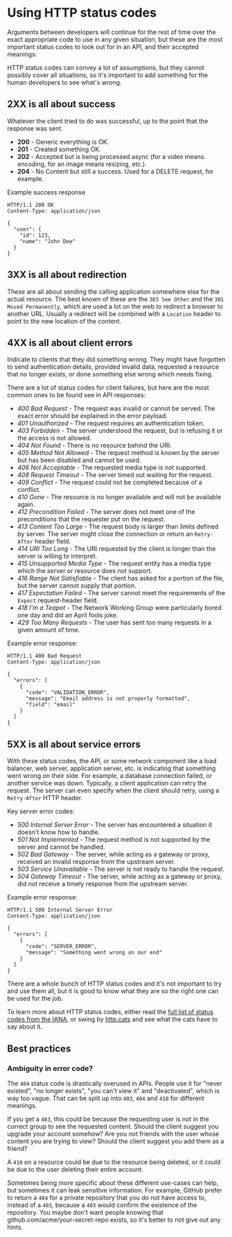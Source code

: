 # Using HTTP status codes

Arguments between developers will continue for the rest of time over the
exact appropriate code to use in any given situation, but these are the
most important status codes to look out for in an API, and their accepted meanings:

HTTP status codes can convey a lot of assumptions, but they cannot possibly
cover all situations, so it's important to add something for the human
developers to see what's wrong.

## 2XX is all about success

Whatever the client tried to do was successful, up to the point that the
response was sent.

* **200** - Generic everything is OK.
* **201** - Created something OK.
* **202** - Accepted but is being processed async (for a video means.
encoding, for an image means resizing, etc.).
* **204** - No Content but still a success. Used for a DELETE request, for example.

Example success response

```http
HTTP/1.1 200 OK
Content-Type: application/json

{
  "user": {
    "id": 123,
    "name": "John Doe"
  }
}
```

## 3XX is all about redirection

These are all about sending the calling application somewhere else for the
actual resource. The best known of these are the `303 See Other` and the `301
Moved Permanently`, which are used a lot on the web to redirect a browser to
another URL. Usually a redirect will be combined with a `Location` header to
point to the new location of the content.

## 4XX is all about client errors

Indicate to clients that they did something wrong. They might have
forgotten to send authentication details, provided invalid data, requested a
resource that no longer exists, or done something else wrong which needs fixing.

There are a lot of status codes for client failures, but here are the most
common ones to be found see in API responses:

- *400 Bad Request* - The request was invalid or cannot be served. The exact error should be explained in the error payload.
- *401 Unauthorized* - The request requires an authentication token.
- *403 Forbidden* - The server understood the request, but is refusing it or the access is not allowed.
- *404 Not Found* - There is no resource behind the URI.
- *405 Method Not Allowed* - The request method is known by the server but has been disabled and cannot be used.
- *406 Not Acceptable* - The requested media type is not supported.
- *408 Request Timeout* - The server timed out waiting for the request.
- *409 Conflict* - The request could not be completed because of a conflict.
- *410 Gone* - The resource is no longer available and will not be available again.
- *412 Precondition Failed* - The server does not meet one of the preconditions that the requester put on the request.
- *413 Content Too Large* - The request body is larger than limits defined by server. The server might close the connection or return an `Retry-After` header field.
- *414 URI Too Long* - The URI requested by the client is longer than the server is willing to interpret.
- *415 Unsupported Media Type* - The request entity has a media type which the server or resource does not support.
- *416 Range Not Satisfiable* - The client has asked for a portion of the file, but the server cannot supply that portion.
- *417 Expectation Failed* - The server cannot meet the requirements of the `Expect` request-header field.
- *418 I'm a Teapot* - The Network Working Group were particularly bored one day and did an April fools joke.
- *429 Too Many Requests* - The user has sent too many requests in a given amount of time.

Example error response:

```http
HTTP/1.1 400 Bad Request
Content-Type: application/json

{
  "errors": [
    {
      "code": "VALIDATION_ERROR",
      "message": "Email address is not properly formatted",
      "field": "email"
    }
  ]
}
```

## 5XX is all about service errors

With these status codes, the API, or some network component like a load
balancer, web server, application server, etc. is indicating that something went
wrong on their side. For example, a database connection failed, or another
service was down. Typically, a client application can retry the request. The
server can even specify when the client should retry, using a `Retry-After` HTTP
header.

Key server error codes:

- *500 Internal Server Error* - The server has encountered a situation it doesn't know how to handle.
- *501 Not Implemented* - The request method is not supported by the server and cannot be handled.
- *502 Bad Gateway* - The server, while acting as a gateway or proxy, received an invalid response from the upstream server.
- *503 Service Unavailable* - The server is not ready to handle the request.
- *504 Gateway Timeout* - The server, while acting as a gateway or proxy, did not receive a timely response from the upstream server.

Example error response:

```http
HTTP/1.1 500 Internal Server Error
Content-Type: application/json

{
  "errors": [
    {
      "code": "SERVER_ERROR",
      "message": "Something went wrong on our end"
    }
  ]
}
```

There are a whole bunch of HTTP status codes and it's not important to try and
use them all, but it is good to know what they are so the right one can be used
for the job.

To learn more about HTTP status codes, either read the [full list of status codes from the
IANA](https://www.iana.org/assignments/http-status-codes/http-status-codes.xhtml),
or swing by [http.cats](http://http.cat/) and see what the cats have to say
about it.

## Best practices 

### Ambiguity in error code?

The `404` status code is drastically overused in APIs. People use it for "never
existed", "no longer exists", "you can't view it" and "deactivated", which is
way too vague. That can be split up into `403`, `404` and `410` for different
meanings.

If you get a `403`, this could be because the requesting user is not in the
correct group to see the requested content. Should the client suggest you
upgrade your account somehow? Are you not friends with the user whose content
you are trying to view? Should the client suggest you add them as a friend?

A `410` on a resource could be due to the resource being deleted, or it could be
due to the user deleting their entire account.

Sometimes being more specific about these different use-cases can help, but
sometimes it can leak sensitive information. For example, GitHub prefer to
return a `404` for a private repository that you do not have access to, instead of
a `403`, because a `403` would confirm the existence of the repository. You maybe
don't want people knowing that github.com/acme/your-secret-repo exists, so it's
better to not give out any hints.
